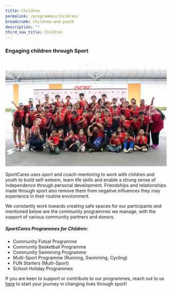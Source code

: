 ```yaml
---
title: Children
permalink: /programmes/children/
breadcrumb: children-and-youth
description: ""
third_nav_title: Children
---
```

### Engaging children through Sport

![](/images/duathlon_2.JPG)

SportCares uses sport and coach-mentoring to work with children and youth to build self-esteem, learn life skills and enable a strong sense of independence through personal development. Friendships and relationships made through sport also remove them from negative influences they may experience in their routine environment.

We constantly work towards creating safe spaces for our participants and mentioned below are the community programmes we manage, with the support of various community partners and donors.

##### SportCares Programmes for Children:
* Community Futsal Programme
* Community Basketball Programme
* Community Swimming Programme 
* Multi-Sport Programme (Running, Swimming, Cycling) 
* FUN Starters (Multi-Sport) 
* School Holiday Programmes

If you are keen to support or contribute to our programmes, reach out to us [here](mailto:sportcares@sport.gov.sg)  to start your journey in changing lives through sport!